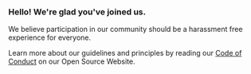 ### Hello! We're glad you've joined us.

We believe participation in our community should be a harassment free experience for everyone.

Learn more about our guidelines and principles by reading our [Code of Conduct](https://opensource.monisagent.com/code-of-conduct/) on our Open Source Website.
